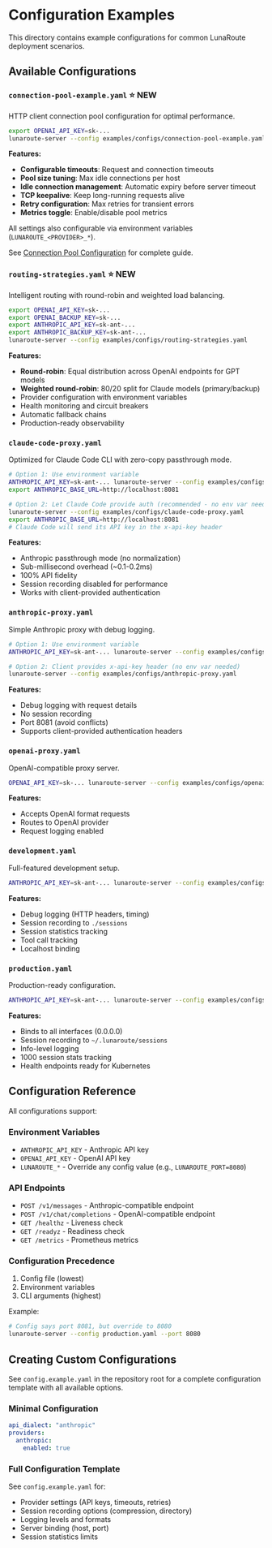 # Configuration Examples

This directory contains example configurations for common LunaRoute deployment scenarios.

## Available Configurations

### `connection-pool-example.yaml` ⭐ NEW
HTTP client connection pool configuration for optimal performance.

```bash
export OPENAI_API_KEY=sk-...
lunaroute-server --config examples/configs/connection-pool-example.yaml
```

**Features:**
- **Configurable timeouts**: Request and connection timeouts
- **Pool size tuning**: Max idle connections per host
- **Idle connection management**: Automatic expiry before server timeout
- **TCP keepalive**: Keep long-running requests alive
- **Retry configuration**: Max retries for transient errors
- **Metrics toggle**: Enable/disable pool metrics

All settings also configurable via environment variables (`LUNAROUTE_<PROVIDER>_*`).

See [Connection Pool Configuration](../../docs/CONNECTION_POOL_ENV_VARS.md) for complete guide.

### `routing-strategies.yaml` ⭐ NEW
Intelligent routing with round-robin and weighted load balancing.

```bash
export OPENAI_API_KEY=sk-...
export OPENAI_BACKUP_KEY=sk-...
export ANTHROPIC_API_KEY=sk-ant-...
export ANTHROPIC_BACKUP_KEY=sk-ant-...
lunaroute-server --config examples/configs/routing-strategies.yaml
```

**Features:**
- **Round-robin**: Equal distribution across OpenAI endpoints for GPT models
- **Weighted round-robin**: 80/20 split for Claude models (primary/backup)
- Provider configuration with environment variables
- Health monitoring and circuit breakers
- Automatic fallback chains
- Production-ready observability

### `claude-code-proxy.yaml`
Optimized for Claude Code CLI with zero-copy passthrough mode.

```bash
# Option 1: Use environment variable
ANTHROPIC_API_KEY=sk-ant-... lunaroute-server --config examples/configs/claude-code-proxy.yaml
export ANTHROPIC_BASE_URL=http://localhost:8081

# Option 2: Let Claude Code provide auth (recommended - no env var needed)
lunaroute-server --config examples/configs/claude-code-proxy.yaml
export ANTHROPIC_BASE_URL=http://localhost:8081
# Claude Code will send its API key in the x-api-key header
```

**Features:**
- Anthropic passthrough mode (no normalization)
- Sub-millisecond overhead (~0.1-0.2ms)
- 100% API fidelity
- Session recording disabled for performance
- Works with client-provided authentication

### `anthropic-proxy.yaml`
Simple Anthropic proxy with debug logging.

```bash
# Option 1: Use environment variable
ANTHROPIC_API_KEY=sk-ant-... lunaroute-server --config examples/configs/anthropic-proxy.yaml

# Option 2: Client provides x-api-key header (no env var needed)
lunaroute-server --config examples/configs/anthropic-proxy.yaml
```

**Features:**
- Debug logging with request details
- No session recording
- Port 8081 (avoid conflicts)
- Supports client-provided authentication headers

### `openai-proxy.yaml`
OpenAI-compatible proxy server.

```bash
OPENAI_API_KEY=sk-... lunaroute-server --config examples/configs/openai-proxy.yaml
```

**Features:**
- Accepts OpenAI format requests
- Routes to OpenAI provider
- Request logging enabled

### `development.yaml`
Full-featured development setup.

```bash
ANTHROPIC_API_KEY=sk-ant-... lunaroute-server --config examples/configs/development.yaml
```

**Features:**
- Debug logging (HTTP headers, timing)
- Session recording to `./sessions`
- Session statistics tracking
- Tool call tracking
- Localhost binding

### `production.yaml`
Production-ready configuration.

```bash
ANTHROPIC_API_KEY=sk-ant-... lunaroute-server --config examples/configs/production.yaml
```

**Features:**
- Binds to all interfaces (0.0.0.0)
- Session recording to `~/.lunaroute/sessions`
- Info-level logging
- 1000 session stats tracking
- Health endpoints ready for Kubernetes

## Configuration Reference

All configurations support:

### Environment Variables
- `ANTHROPIC_API_KEY` - Anthropic API key
- `OPENAI_API_KEY` - OpenAI API key
- `LUNAROUTE_*` - Override any config value (e.g., `LUNAROUTE_PORT=8080`)

### API Endpoints
- `POST /v1/messages` - Anthropic-compatible endpoint
- `POST /v1/chat/completions` - OpenAI-compatible endpoint
- `GET /healthz` - Liveness check
- `GET /readyz` - Readiness check
- `GET /metrics` - Prometheus metrics

### Configuration Precedence
1. Config file (lowest)
2. Environment variables
3. CLI arguments (highest)

Example:
```bash
# Config says port 8081, but override to 8080
lunaroute-server --config production.yaml --port 8080
```

## Creating Custom Configurations

See `config.example.yaml` in the repository root for a complete configuration template with all available options.

### Minimal Configuration

```yaml
api_dialect: "anthropic"
providers:
  anthropic:
    enabled: true
```

### Full Configuration Template

See `config.example.yaml` for:
- Provider settings (API keys, timeouts, retries)
- Session recording options (compression, directory)
- Logging levels and formats
- Server binding (host, port)
- Session statistics limits
